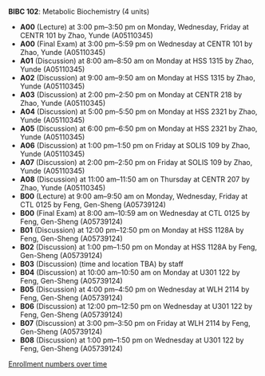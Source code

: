 **BIBC 102**: Metabolic Biochemistry (4 units)

- **A00** (Lecture) at 3:00 pm–3:50 pm on Monday, Wednesday, Friday at CENTR 101 by Zhao, Yunde (A05110345)
- **A00** (Final Exam) at 3:00 pm–5:59 pm on Wednesday at CENTR 101 by Zhao, Yunde (A05110345)
- **A01** (Discussion) at 8:00 am–8:50 am on Monday at HSS 1315 by Zhao, Yunde (A05110345)
- **A02** (Discussion) at 9:00 am–9:50 am on Monday at HSS 1315 by Zhao, Yunde (A05110345)
- **A03** (Discussion) at 2:00 pm–2:50 pm on Monday at CENTR 218 by Zhao, Yunde (A05110345)
- **A04** (Discussion) at 5:00 pm–5:50 pm on Monday at HSS 2321 by Zhao, Yunde (A05110345)
- **A05** (Discussion) at 6:00 pm–6:50 pm on Monday at HSS 2321 by Zhao, Yunde (A05110345)
- **A06** (Discussion) at 1:00 pm–1:50 pm on Friday at SOLIS 109 by Zhao, Yunde (A05110345)
- **A07** (Discussion) at 2:00 pm–2:50 pm on Friday at SOLIS 109 by Zhao, Yunde (A05110345)
- **A08** (Discussion) at 11:00 am–11:50 am on Thursday at CENTR 207 by Zhao, Yunde (A05110345)
- **B00** (Lecture) at 9:00 am–9:50 am on Monday, Wednesday, Friday at CTL 0125 by Feng, Gen-Sheng (A05739124)
- **B00** (Final Exam) at 8:00 am–10:59 am on Wednesday at CTL 0125 by Feng, Gen-Sheng (A05739124)
- **B01** (Discussion) at 12:00 pm–12:50 pm on Monday at HSS 1128A by Feng, Gen-Sheng (A05739124)
- **B02** (Discussion) at 1:00 pm–1:50 pm on Monday at HSS 1128A by Feng, Gen-Sheng (A05739124)
- **B03** (Discussion) (time and location TBA) by staff
- **B04** (Discussion) at 10:00 am–10:50 am on Monday at U301 122 by Feng, Gen-Sheng (A05739124)
- **B05** (Discussion) at 4:00 pm–4:50 pm on Wednesday at WLH 2114 by Feng, Gen-Sheng (A05739124)
- **B06** (Discussion) at 12:00 pm–12:50 pm on Wednesday at U301 122 by Feng, Gen-Sheng (A05739124)
- **B07** (Discussion) at 3:00 pm–3:50 pm on Friday at WLH 2114 by Feng, Gen-Sheng (A05739124)
- **B08** (Discussion) at 1:00 pm–1:50 pm on Wednesday at U301 122 by Feng, Gen-Sheng (A05739124)

[Enrollment numbers over time](./BIBC102.tsv)
